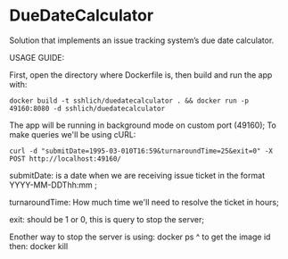 # DueDateCalculator
Solution that implements an issue tracking system’s due date calculator.

USAGE GUIDE:

First, open the directory where Dockerfile is, then build and run the app with:

```docker build -t sshlich/duedatecalculator . && docker run -p 49160:8080 -d sshlich/duedatecalculator```

The app will be running in background mode on custom port (49160);
To make queries we'll be using cURL:

```curl -d "submitDate=1995-03-010T16:59&turnaroundTime=25&exit=0" -X POST http://localhost:49160/```

submitDate:
is a date when we are receiving issue ticket in the format YYYY-MM-DDThh:mm ;

turnaroundTime:
How much time we'll need to resolve the ticket in hours;

exit:
should be 1 or 0, this is query to stop the server;


Enother way to stop the server is using:
docker ps 
^ to get the image id
then:
docker kill <image id>
